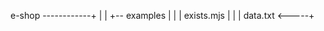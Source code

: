 e-shop ------------+
 |                 |
 +-- examples      |
        |          |
    exists.mjs     |
        |          |
    data.txt <-----+